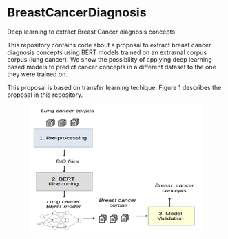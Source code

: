 # BreastCancerDiagnosis
Deep learning to extract Breast Cancer diagnosis concepts

This repository contains code about  a proposal to extract breast cancer diagnosis concepts using  BERT models trained on an extrarnal corpus  corpus (lung cancer). We show the possibility of applying deep learning-based models to predict cancer concepts in a different dataset to the one they were trained on. <br>

This proposal is based on transfer learning techique. Figure 1 describes the proposal in this repository.

<center> <img src="img/approach.png" width="400" height="300"> </center>
<br>
